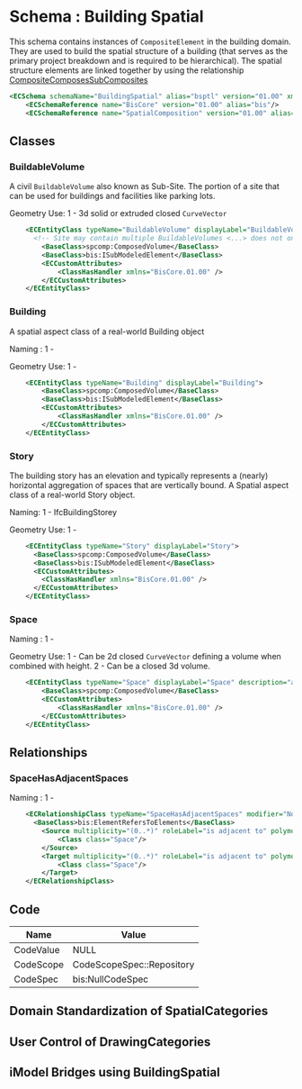 # Schema : Building Spatial

This schema contains instances of `CompositeElement` in the building domain.
They are used to build the spatial structure of a building (that serves as the primary project breakdown and is required to be hierarchical). The spatial structure elements are linked together by using the relationship [CompositeComposesSubComposites](./spatial-composition.md)

```xml
<ECSchema schemaName="BuildingSpatial" alias="bsptl" version="01.00" xmlns="http://www.bentley.com/schemas/Bentley.ECXML.3.1">
    <ECSchemaReference name="BisCore" version="01.00" alias="bis"/>
    <ECSchemaReference name="SpatialComposition" version="01.00" alias="spcomp" />
```

## Classes

### BuildableVolume

A civil `BuildableVolume` also known as Sub-Site. The portion of a site that can be used for buildings and facilities like parking lots.

Geometry Use:
1 - 3d solid or extruded closed `CurveVector`

```xml
    <ECEntityClass typeName="BuildableVolume" displayLabel="BuildableVolume">
      <!-- Site may contain multiple BuildableVolumes <...> does not only contain buildings may also contain ParkingLot -->
        <BaseClass>spcomp:ComposedVolume</BaseClass>
        <BaseClass>bis:ISubModeledElement</BaseClass>
        <ECCustomAttributes>
            <ClassHasHandler xmlns="BisCore.01.00" />
        </ECCustomAttributes>
    </ECEntityClass>
```

### Building

A spatial aspect class of a real-world Building object

Naming :
1 -

Geometry Use:
1 -

```xml
    <ECEntityClass typeName="Building" displayLabel="Building">
        <BaseClass>spcomp:ComposedVolume</BaseClass>
        <BaseClass>bis:ISubModeledElement</BaseClass>
        <ECCustomAttributes>
            <ClassHasHandler xmlns="BisCore.01.00" />
        </ECCustomAttributes>
    </ECEntityClass>
```

### Story

The building story has an elevation and typically represents a (nearly) horizontal aggregation of spaces that are vertically bound.
A Spatial aspect class of a real-world Story object.

Naming:
1 - IfcBuildingStorey

Geometry Use:
1 -


```xml
    <ECEntityClass typeName="Story" displayLabel="Story">
      <BaseClass>spcomp:ComposedVolume</BaseClass>
      <BaseClass>bis:ISubModeledElement</BaseClass>
      <ECCustomAttributes>
        <ClassHasHandler xmlns="BisCore.01.00" />
      </ECCustomAttributes>
    </ECEntityClass>
```

### Space

Naming :
1 -

Geometry Use:
1 - Can be 2d closed `CurveVector` defining a volume when combined with height.
2 - Can be a closed 3d volume.

```xml
    <ECEntityClass typeName="Space" displayLabel="Space" description="a spatial aspect class of a real-world Space object">
        <BaseClass>spcomp:ComposedVolume</BaseClass>
        <ECCustomAttributes>
            <ClassHasHandler xmlns="BisCore.01.00" />
        </ECCustomAttributes>
    </ECEntityClass>
```

## Relationships

### SpaceHasAdjacentSpaces

Naming :
1 -

```xml
    <ECRelationshipClass typeName="SpaceHasAdjacentSpaces" modifier="None" strength="referencing" description="defines space adjacencies">
      <BaseClass>bis:ElementRefersToElements</BaseClass>
        <Source multiplicity="(0..*)" roleLabel="is adjacent to" polymorphic="true">
            <Class class="Space"/>
        </Source>
        <Target multiplicity="(0..*)" roleLabel="is adjacent to" polymorphic="true">
            <Class class="Space"/>
        </Target>
    </ECRelationshipClass>
```

## Code

Name|Value
--|--
CodeValue|NULL
CodeScope|CodeScopeSpec::Repository
CodeSpec|bis:NullCodeSpec

## Domain Standardization of SpatialCategories

## User Control of DrawingCategories

## iModel Bridges using BuildingSpatial
